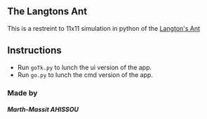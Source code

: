 ## The Langtons Ant

This is a restreint to 11x11 simulation in python of the [Langton's Ant](https://en.wikipedia.org/wiki/Langton%27s_ant)

## Instructions
- Run `goTk.py` to lunch the ui version of the app.
- Run `go.py` to lunch the cmd version of the app.

### Made by
##### Marth-Massit AHISSOU
